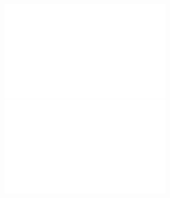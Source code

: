 <div align="center">

<a href="https://github.com/keshavd/github-stats">
  
![](https://raw.githubusercontent.com/keshavd/githubStats/master/generated/overview.svg)
![](https://raw.githubusercontent.com/keshavd/githubStats/master/generated/languages.svg)


</a>

</div>
